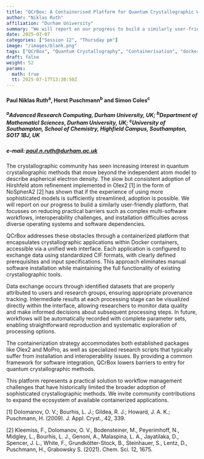 ```yaml
---
title: "QCrBox: A Containerised Platform for Quantum Crystallographic Workflows"
author: "Niklas Ruth"
affiliation: "Durham University"
summary: "We will report on our progress to build a similarly user-friendly platform, that focusses on reducing practical barriers such as complex  multi-software workflows, interoperability challenges, and installation difficulties across diverse operating systems and software dependencies."
date: 2025-07-07
categories: ["Session 12", "Thursday pm"]
image: "/images/blank.png"
tags: ["QCrBox", "Quantum Crystallography", "Containerisation", "docker", "workflows"]
draft: false
weight: 52
params:
  math: true
  tt: 2025-07-17T13:30:50Z
---
```


#### Paul Niklas Ruth<sup>a</sup>, Horst Puschmann<sup>b</sup> and Simon Coles<sup>c</sup>

##### <sup>a</sup>Advanced Research Computing, Durham University, UK; <sup>b</sup>Department of Mathematicl Sciences, Durham University, UK; <sup>c</sup>University of Southampton, School of Chemistry, Highfield Campus, Southampton, SO17 1BJ, UK


##### e-mail: paul.n.ruth@durham.ac.uk

The crystallographic community has seen increasing interest
in quantum crystallographic methods that move beyond the independent atom model
to describe aspherical electron density. The slow but consistent adoption of
Hirshfeld atom refinement implemented in Olex2 [1] in the form of NoSpherA2 [2]
has shown that if the experience of using more sophisticated models is
sufficiently streamlined, adoption is possible. We will report on our progress
to build a similarly user-friendly platform, that focusses on reducing
practical barriers such as complex multi-software workflows, interoperability
challenges, and installation difficulties across diverse operating systems and
software dependencies.

QCrBox addresses these obstacles through a containerized
platform that encapsulates crystallographic applications within Docker
containers, accessible via a unified web interface. Each application is
configured to exchange data using standardized CIF formats, with clearly
defined prerequisites and input specifications. This approach eliminates manual
software installation while maintaining the full functionality of existing
crystallographic tools.

Data exchange occurs through identified datasets that are
properly attributed to users and research groups, ensuring appropriate
provenance tracking. Intermediate results at each processing stage can be
visualized directly within the interface, allowing researchers to monitor data
quality and make informed decisions about subsequent processing steps. In
future, workflows will be automatically recorded with complete parameter sets,
enabling straightforward reproduction and systematic exploration of processing
options.


The containerization strategy accommodates both established
packages like Olex2 and MoPro, as well as specialized research scripts that
typically suffer from installation and interoperability issues. By providing a
common framework for software integration, QCrBox lowers barriers to entry for
quantum crystallographic methods.


This platform represents a practical solution to workflow
management challenges that have historically limited the broader adoption of
sophisticated crystallographic methods. We invite community contributions to
expand the ecosystem of available containerized applications.


[1] Dolomanov, O. V.; Bourhis, L. J.; Gildea, R. J.; Howard, J. A. K.;
Puschmann, H. (2009). J. Appl. Cryst., 42,
339.

[2] Kleemiss, F., Dolomanov, O. V., Bodensteiner, M., Peyerimhoff, N.,
Midgley, L., Bourhis, L. J., Genoni, A., Malaspina, L. A., Jayatilaka, D., Spencer,
J. L., White, F., Grundkötter-Stock, B., Steinhauer, S., Lentz, D., Puschmann,
H., Grabowsky S. (2021). Chem. Sci. 12,
1675.